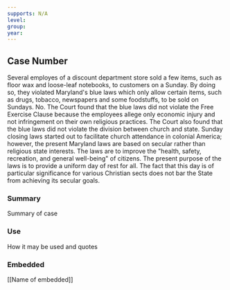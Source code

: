 ```yaml
---
supports: N/A
level: 
group: 
year:
---
```

## Case Number

Several employes of a discount department store sold a few items, such as floor wax and loose-leaf notebooks, to customers on a Sunday. By doing so, they violated Maryland's blue laws which only allow certain items, such as drugs, tobacco, newspapers and some foodstuffs, to be sold on Sundays.
No. The Court found that the blue laws did not violate the Free Exercise Clause because the employees allege only economic injury and not infringement on their own religious practices. The Court also found that the blue laws did not violate the division between church and state. Sunday closing laws started out to facilitate church attendance in colonial America; however, the present Maryland laws are based on secular rather than religious state interests. The laws are to improve the "health, safety, recreation, and general well-being" of citizens. The present purpose of the laws is to provide a uniform day of rest for all. The fact that this day is of particular significance for various Christian sects does not bar the State from achieving its secular goals.

### Summary

Summary of case

### Use

How it may be used and quotes

### Embedded

[[Name of embedded]]